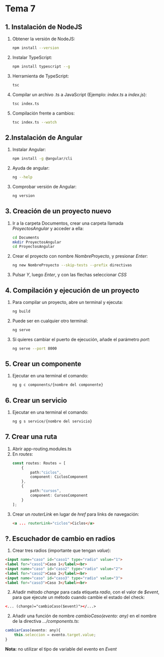 # Tema 7

## 1. Instalación de NodeJS
1. Obtener la versión de NodeJS:
    ```bash
    npm install --version
    ```
2. Instalar TypeScript:
    ```bash
    npm install typescript --g
    ```
3. Herramienta de TypeScript:
    ```bash
    tsc
    ```
4. Compilar un archivo .ts a JavaScript (Ejemplo: _index.ts_ a _index.js_):
    ```bash
    tsc index.ts
    ```
5. Compilación frente a cambios:
    ```bash
    tsc index.ts --watch
    ```
      

## 2.Instalación de Angular
1. Instalar Angular:
    ```bash
    npm install -g @angular/cli
    ```
2. Ayuda de angular:
    ```bash
    ng --help
    ```
3. Comprobar versión de Angular: 
    ```bash
    ng version
    ```


## 3. Creación de un proyecto nuevo
1. Ir a la carpeta Documentos, crear una carpeta llamada _ProyectosAngular_ y acceder a ella:
    ```bash
    cd Documents
    mkdir ProyectosAngular
    cd ProyectosAngular
    ```
2. Crear el proyecto con nombre _NombreProyecto_, y presionar _Enter_:
    ```bash
    ng new NombreProyecto --skip-tests --prefix directivas
    ```
3. Pulsar _Y_, luego _Enter_, y con las flechas seleccionar _CSS_

## 4. Compilación y ejecución de un proyecto
1. Para compilar un proyecto, abre un terminal y ejecuta:
    ```bash
    ng build
    ```
2. Puede ser en cualquier otro terminal:
    ```bash
    ng serve
    ```
3. Si quieres cambiar el puerto de ejecución, añade el parámetro _port_:
    ```bash
    ng serve --port 8000
    ```

## 5. Crear un componente
1. Ejecutar en una terminal el comando:
    ```bash
    ng g c components/{nombre del componente}
    ```

## 6. Crear un servicio
1. Ejecutar en una terminal el comando:
    ```bash
    ng g s service/{nombre del servicio}
    ```


## 7. Crear una ruta

1. Abrir app-routing.modules.ts
2. En _routes_:
    ```typescript
    const routes: Routes = [
        {
            path:"ciclos",
            component: CiclosComponent
        },
        {
            path:"cursos",
            component: CursosComponent
        }
    ];
    ```
3. Crear un _routerLink_ en lugar de _href_ para links de navegación:
    ```html
    <a ... routerLink="ciclos">Ciclos</a>
    ```


## ?. Escuchador de cambio en radios
1. Crear tres radios (importante que tengan _value_):
```html
<input name="caso" id="caso1" type="radio" value="1">
<label for="caso1">Caso 1</label><br>
<input name="caso" id="caso2" type="radio" value="2">
<label for="caso2">Caso 2</label><br>
<input name="caso" id="caso3" type="radio" value="3">
<label for="caso3">Caso 3</label><br>
```
2. Añadir método _change_ para cada etiqueta _radio_, con el valor de _$event_, para que ejecute un método cuando cambie el estado del check:
```html
<... (change)="cambioCaso($event)"></...>
```
2. Añadir una función de nombre _cambioCaso(evento: any)_ en el nombre de la directiva _.../components.ts_:
```js
cambiarCaso(evento: any){
    this.seleccion = evento.target.value;
}
```
**Nota:** no utilizar el tipo de variable del evento en _Event_







